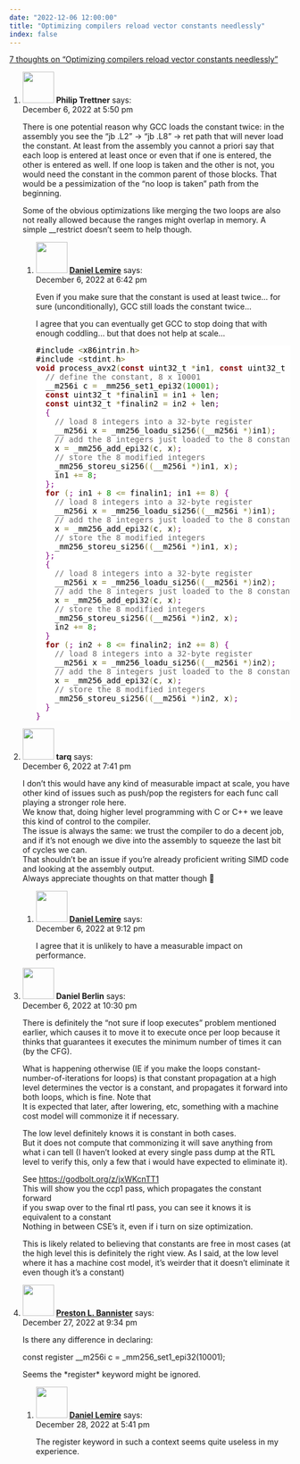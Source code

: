 ```yaml
---
date: "2022-12-06 12:00:00"
title: "Optimizing compilers reload vector constants needlessly"
index: false
---
```


[7 thoughts on &ldquo;Optimizing compilers reload vector constants needlessly&rdquo;](/lemire/blog/2022/12-06-optimizing-compilers-reload-vector-constants-needlessly)

<ol class="comment-list">
<li id="comment-648219" class="comment even thread-even depth-1 parent">
<div class="comment-author vcard">
<img alt src="https://secure.gravatar.com/avatar/7f69c6d69a64fda4cbaf711d553b16fb?s=56&#038;d=mm&#038;r=g" srcset="https://secure.gravatar.com/avatar/7f69c6d69a64fda4cbaf711d553b16fb?s=112&#038;d=mm&#038;r=g 2x" class="avatar avatar-56 photo" height="56" width="56" decoding="async" /> <b class="fn">Philip Trettner</b> <span class="says">says:</span> </div>
<div class="comment-metadata"><time datetime="2022-12-06T17:50:18+00:00">December 6, 2022 at 5:50 pm</time></a> </div>
<div class="comment-content">
<p>There is one potential reason why GCC loads the constant twice: in the assembly you see the &ldquo;jb .L2&rdquo; -&gt; &ldquo;jb .L8&rdquo; -&gt; ret path that will never load the constant. At least from the assembly you cannot a priori say that each loop is entered at least once or even that if one is entered, the other is entered as well. If one loop is taken and the other is not, you would need the constant in the common parent of those blocks. That would be a pessimization of the &ldquo;no loop is taken&rdquo; path from the beginning.</p>
<p>Some of the obvious optimizations like merging the two loops are also not really allowed because the ranges might overlap in memory. A simple __restrict doesn&rsquo;t seem to help though.</p>
</div>
<ol class="children">
<li id="comment-648222" class="comment byuser comment-author-lemire bypostauthor odd alt depth-2">
<div class="comment-author vcard">
<img alt src="https://secure.gravatar.com/avatar/2ca999bef9535950f5b84281a4dab006?s=56&#038;d=mm&#038;r=g" srcset="https://secure.gravatar.com/avatar/2ca999bef9535950f5b84281a4dab006?s=112&#038;d=mm&#038;r=g 2x" class="avatar avatar-56 photo" height="56" width="56" decoding="async" /> <b class="fn"><a href="https://lemire.me/en/" class="url" rel="ugc">Daniel Lemire</a></b> <span class="says">says:</span> </div>
<div class="comment-metadata"><time datetime="2022-12-06T18:42:38+00:00">December 6, 2022 at 6:42 pm</time></a> </div>
<div class="comment-content">
<p>Even if you make sure that the constant is used at least twice&#8230; for sure (unconditionally), GCC still loads the constant twice&#8230;</p>
<p>I agree that you can eventually get GCC to stop doing that with enough coddling&#8230; but that does not help at scale&#8230;</p>
<pre style="color:#000000;background:#ffffff;">#include <span style="color:#808030; ">&lt;</span>x86intrin<span style="color:#808030; ">.</span>h<span style="color:#808030; ">></span>
#include <span style="color:#808030; ">&lt;</span>stdint<span style="color:#808030; ">.</span>h<span style="color:#808030; ">></span>
<span style="color:#800000; font-weight:bold; ">void</span> process_avx2<span style="color:#808030; ">(</span><span style="color:#800000; font-weight:bold; ">const</span> uint32_t <span style="color:#808030; ">*</span>in1<span style="color:#808030; ">,</span> <span style="color:#800000; font-weight:bold; ">const</span> uint32_t <span style="color:#808030; ">*</span>in2<span style="color:#808030; ">,</span> size_t len<span style="color:#808030; ">)</span> <span style="color:#800080; ">{</span>
  <span style="color:#696969; ">// define the constant, 8 x 10001</span>
  __m256i c <span style="color:#808030; ">=</span> _mm256_set1_epi32<span style="color:#808030; ">(</span><span style="color:#008c00; ">10001</span><span style="color:#808030; ">)</span><span style="color:#800080; ">;</span>
  <span style="color:#800000; font-weight:bold; ">const</span> uint32_t <span style="color:#808030; ">*</span>finalin1 <span style="color:#808030; ">=</span> in1 <span style="color:#808030; ">+</span> len<span style="color:#800080; ">;</span>
  <span style="color:#800000; font-weight:bold; ">const</span> uint32_t <span style="color:#808030; ">*</span>finalin2 <span style="color:#808030; ">=</span> in2 <span style="color:#808030; ">+</span> len<span style="color:#800080; ">;</span>
  <span style="color:#800080; ">{</span>
    <span style="color:#696969; ">// load 8 integers into a 32-byte register</span>
    __m256i x <span style="color:#808030; ">=</span> _mm256_loadu_si256<span style="color:#808030; ">(</span><span style="color:#808030; ">(</span>__m256i <span style="color:#808030; ">*</span><span style="color:#808030; ">)</span>in1<span style="color:#808030; ">)</span><span style="color:#800080; ">;</span>
    <span style="color:#696969; ">// add the 8 integers just loaded to the 8 constant integers</span>
    x <span style="color:#808030; ">=</span> _mm256_add_epi32<span style="color:#808030; ">(</span>c<span style="color:#808030; ">,</span> x<span style="color:#808030; ">)</span><span style="color:#800080; ">;</span>
    <span style="color:#696969; ">// store the 8 modified integers</span>
    _mm256_storeu_si256<span style="color:#808030; ">(</span><span style="color:#808030; ">(</span>__m256i <span style="color:#808030; ">*</span><span style="color:#808030; ">)</span>in1<span style="color:#808030; ">,</span> x<span style="color:#808030; ">)</span><span style="color:#800080; ">;</span>
    in1 <span style="color:#808030; ">+</span><span style="color:#808030; ">=</span> <span style="color:#008c00; ">8</span><span style="color:#800080; ">;</span>
  <span style="color:#800080; ">}</span><span style="color:#800080; ">;</span>
  <span style="color:#800000; font-weight:bold; ">for</span> <span style="color:#808030; ">(</span><span style="color:#800080; ">;</span> in1 <span style="color:#808030; ">+</span> <span style="color:#008c00; ">8</span> <span style="color:#808030; ">&lt;</span><span style="color:#808030; ">=</span> finalin1<span style="color:#800080; ">;</span> in1 <span style="color:#808030; ">+</span><span style="color:#808030; ">=</span> <span style="color:#008c00; ">8</span><span style="color:#808030; ">)</span> <span style="color:#800080; ">{</span>
    <span style="color:#696969; ">// load 8 integers into a 32-byte register</span>
    __m256i x <span style="color:#808030; ">=</span> _mm256_loadu_si256<span style="color:#808030; ">(</span><span style="color:#808030; ">(</span>__m256i <span style="color:#808030; ">*</span><span style="color:#808030; ">)</span>in1<span style="color:#808030; ">)</span><span style="color:#800080; ">;</span>
    <span style="color:#696969; ">// add the 8 integers just loaded to the 8 constant integers</span>
    x <span style="color:#808030; ">=</span> _mm256_add_epi32<span style="color:#808030; ">(</span>c<span style="color:#808030; ">,</span> x<span style="color:#808030; ">)</span><span style="color:#800080; ">;</span>
    <span style="color:#696969; ">// store the 8 modified integers</span>
    _mm256_storeu_si256<span style="color:#808030; ">(</span><span style="color:#808030; ">(</span>__m256i <span style="color:#808030; ">*</span><span style="color:#808030; ">)</span>in1<span style="color:#808030; ">,</span> x<span style="color:#808030; ">)</span><span style="color:#800080; ">;</span>
  <span style="color:#800080; ">}</span><span style="color:#800080; ">;</span>
  <span style="color:#800080; ">{</span>
    <span style="color:#696969; ">// load 8 integers into a 32-byte register</span>
    __m256i x <span style="color:#808030; ">=</span> _mm256_loadu_si256<span style="color:#808030; ">(</span><span style="color:#808030; ">(</span>__m256i <span style="color:#808030; ">*</span><span style="color:#808030; ">)</span>in2<span style="color:#808030; ">)</span><span style="color:#800080; ">;</span>
    <span style="color:#696969; ">// add the 8 integers just loaded to the 8 constant integers</span>
    x <span style="color:#808030; ">=</span> _mm256_add_epi32<span style="color:#808030; ">(</span>c<span style="color:#808030; ">,</span> x<span style="color:#808030; ">)</span><span style="color:#800080; ">;</span>
    <span style="color:#696969; ">// store the 8 modified integers</span>
    _mm256_storeu_si256<span style="color:#808030; ">(</span><span style="color:#808030; ">(</span>__m256i <span style="color:#808030; ">*</span><span style="color:#808030; ">)</span>in2<span style="color:#808030; ">,</span> x<span style="color:#808030; ">)</span><span style="color:#800080; ">;</span>
    in2 <span style="color:#808030; ">+</span><span style="color:#808030; ">=</span> <span style="color:#008c00; ">8</span><span style="color:#800080; ">;</span>
  <span style="color:#800080; ">}</span>
  <span style="color:#800000; font-weight:bold; ">for</span> <span style="color:#808030; ">(</span><span style="color:#800080; ">;</span> in2 <span style="color:#808030; ">+</span> <span style="color:#008c00; ">8</span> <span style="color:#808030; ">&lt;</span><span style="color:#808030; ">=</span> finalin2<span style="color:#800080; ">;</span> in2 <span style="color:#808030; ">+</span><span style="color:#808030; ">=</span> <span style="color:#008c00; ">8</span><span style="color:#808030; ">)</span> <span style="color:#800080; ">{</span>
    <span style="color:#696969; ">// load 8 integers into a 32-byte register</span>
    __m256i x <span style="color:#808030; ">=</span> _mm256_loadu_si256<span style="color:#808030; ">(</span><span style="color:#808030; ">(</span>__m256i <span style="color:#808030; ">*</span><span style="color:#808030; ">)</span>in2<span style="color:#808030; ">)</span><span style="color:#800080; ">;</span>
    <span style="color:#696969; ">// add the 8 integers just loaded to the 8 constant integers</span>
    x <span style="color:#808030; ">=</span> _mm256_add_epi32<span style="color:#808030; ">(</span>c<span style="color:#808030; ">,</span> x<span style="color:#808030; ">)</span><span style="color:#800080; ">;</span>
    <span style="color:#696969; ">// store the 8 modified integers</span>
    _mm256_storeu_si256<span style="color:#808030; ">(</span><span style="color:#808030; ">(</span>__m256i <span style="color:#808030; ">*</span><span style="color:#808030; ">)</span>in2<span style="color:#808030; ">,</span> x<span style="color:#808030; ">)</span><span style="color:#800080; ">;</span>
  <span style="color:#800080; ">}</span>
<span style="color:#800080; ">}</span>
</pre>
</div>
</li>
</ol>
</li>
<li id="comment-648226" class="comment even thread-odd thread-alt depth-1 parent">
<div class="comment-author vcard">
<img alt src="https://secure.gravatar.com/avatar/f2115fcd55f81a820c5d51ce3526487f?s=56&#038;d=mm&#038;r=g" srcset="https://secure.gravatar.com/avatar/f2115fcd55f81a820c5d51ce3526487f?s=112&#038;d=mm&#038;r=g 2x" class="avatar avatar-56 photo" height="56" width="56" loading="lazy" decoding="async" /> <b class="fn">tarq</b> <span class="says">says:</span> </div>
<div class="comment-metadata"><time datetime="2022-12-06T19:41:29+00:00">December 6, 2022 at 7:41 pm</time></a> </div>
<div class="comment-content">
<p>I don&rsquo;t this would have any kind of measurable impact at scale, you have other kind of issues such as push/pop the registers for each func call playing a stronger role here.<br/>
We know that, doing higher level programming with C or C++ we leave this kind of control to the compiler.<br/>
The issue is always the same: we trust the compiler to do a decent job, and if it&rsquo;s not enough we dive into the assembly to squeeze the last bit of cycles we can.<br/>
That shouldn&rsquo;t be an issue if you&rsquo;re already proficient writing SIMD code and looking at the assembly output.<br/>
Always appreciate thoughts on that matter though 🙂</p>
</div>
<ol class="children">
<li id="comment-648231" class="comment byuser comment-author-lemire bypostauthor odd alt depth-2">
<div class="comment-author vcard">
<img alt src="https://secure.gravatar.com/avatar/2ca999bef9535950f5b84281a4dab006?s=56&#038;d=mm&#038;r=g" srcset="https://secure.gravatar.com/avatar/2ca999bef9535950f5b84281a4dab006?s=112&#038;d=mm&#038;r=g 2x" class="avatar avatar-56 photo" height="56" width="56" loading="lazy" decoding="async" /> <b class="fn"><a href="https://lemire.me/en/" class="url" rel="ugc">Daniel Lemire</a></b> <span class="says">says:</span> </div>
<div class="comment-metadata"><time datetime="2022-12-06T21:12:37+00:00">December 6, 2022 at 9:12 pm</time></a> </div>
<div class="comment-content">
<p>I agree that it is unlikely to have a measurable impact on performance.</p>
</div>
</li>
</ol>
</li>
<li id="comment-648239" class="comment even thread-even depth-1">
<div class="comment-author vcard">
<img alt src="https://secure.gravatar.com/avatar/96a1083a4171c9b2a684f538d2782bdd?s=56&#038;d=mm&#038;r=g" srcset="https://secure.gravatar.com/avatar/96a1083a4171c9b2a684f538d2782bdd?s=112&#038;d=mm&#038;r=g 2x" class="avatar avatar-56 photo" height="56" width="56" loading="lazy" decoding="async" /> <b class="fn">Daniel Berlin</b> <span class="says">says:</span> </div>
<div class="comment-metadata"><time datetime="2022-12-06T22:30:55+00:00">December 6, 2022 at 10:30 pm</time></a> </div>
<div class="comment-content">
<p>There is definitely the &ldquo;not sure if loop executes&rdquo; problem mentioned earlier, which causes it to move it to execute once per loop because it thinks that guarantees it executes the minimum number of times it can (by the CFG).</p>
<p>What is happening otherwise (IE if you make the loops constant-number-of-iterations for loops) is that constant propagation at a high level determines the vector is a constant, and propagates it forward into both loops, which is fine. Note that<br/>
It is expected that later, after lowering, etc, something with a machine cost model will commonize it if necessary.</p>
<p>The low level definitely knows it is constant in both cases.<br/>
But it does not compute that commonizing it will save anything from what i can tell (I haven&rsquo;t looked at every single pass dump at the RTL level to verify this, only a few that i would have expected to eliminate it).</p>
<p>See <a href="https://godbolt.org/z/jxWKcnTT1" rel="nofollow ugc">https://godbolt.org/z/jxWKcnTT1</a><br/>
This will show you the ccp1 pass, which propagates the constant forward<br/>
if you swap over to the final rtl pass, you can see it knows it is equivalent to a constant<br/>
Nothing in between CSE&rsquo;s it, even if i turn on size optimization.</p>
<p>This is likely related to believing that constants are free in most cases (at the high level this is definitely the right view. As I said, at the low level where it has a machine cost model, it&rsquo;s weirder that it doesn&rsquo;t eliminate it even though it&rsquo;s a constant)</p>
</div>
</li>
<li id="comment-648607" class="comment odd alt thread-odd thread-alt depth-1 parent">
<div class="comment-author vcard">
<img alt src="https://secure.gravatar.com/avatar/9087622186f0fe01571cfd0add715302?s=56&#038;d=mm&#038;r=g" srcset="https://secure.gravatar.com/avatar/9087622186f0fe01571cfd0add715302?s=112&#038;d=mm&#038;r=g 2x" class="avatar avatar-56 photo" height="56" width="56" loading="lazy" decoding="async" /> <b class="fn"><a href="http://bannister.us/" class="url" rel="ugc external nofollow">Preston L. Bannister</a></b> <span class="says">says:</span> </div>
<div class="comment-metadata"><time datetime="2022-12-27T21:34:59+00:00">December 27, 2022 at 9:34 pm</time></a> </div>
<div class="comment-content">
<p>Is there any difference in declaring:</p>
<p> const register __m256i c = _mm256_set1_epi32(10001);</p>
<p>Seems the *register* keyword might be ignored.</p>
</div>
<ol class="children">
<li id="comment-648622" class="comment byuser comment-author-lemire bypostauthor even depth-2">
<div class="comment-author vcard">
<img alt src="https://secure.gravatar.com/avatar/2ca999bef9535950f5b84281a4dab006?s=56&#038;d=mm&#038;r=g" srcset="https://secure.gravatar.com/avatar/2ca999bef9535950f5b84281a4dab006?s=112&#038;d=mm&#038;r=g 2x" class="avatar avatar-56 photo" height="56" width="56" loading="lazy" decoding="async" /> <b class="fn"><a href="https://lemire.me/en/" class="url" rel="ugc">Daniel Lemire</a></b> <span class="says">says:</span> </div>
<div class="comment-metadata"><time datetime="2022-12-28T17:41:46+00:00">December 28, 2022 at 5:41 pm</time></a> </div>
<div class="comment-content">
<p>The register keyword in such a context seems quite useless in my experience.</p>
</div>
</li>
</ol>
</li>
</ol>

